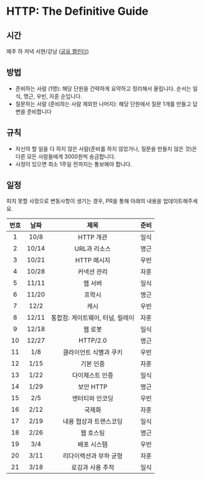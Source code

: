 # HTTP: The Definitive Guide

## 시간

매주 하 저녁 서현/강남 \([공유 캘린더](https://calendar.google.com/calendar?cid=OXFwZnBxdWQ5N2hudjMxNGRsYzkzaXY4cjBAZ3JvdXAuY2FsZW5kYXIuZ29vZ2xlLmNvbQ)\)

## 방법

* 준비하는 사람 \(1명\): 해당 단원을 간략하게 요약하고 정리해서 올립니다. 순서는 일식, 명근, 우빈, 자훈 순입니다.
* 질문하는 사람 \(준비하는 사람 제외한 나머지\): 해당 단원에서 질문 1개를 만들고 답변을 준비합니다

## 규칙

* 자신의 할 일을 다 하지 않은 사람\(준비를 하지 않았거나, 질문을 만들지 않은 것\)은 다른 모든 사람들에게 3000원씩 송금합니다.
* 사정이 있으면 최소 1주일 전까지는 통보해야 합니다.

## 일정

피치 못할 사정으로 변동사항이 생기는 경우, PR을 통해 아래의 내용을 업데이트해주세요.

| 번호 | 날짜 | 제목 | 준비 |
| :---: | :---: | :---: | :---: |
| 1 | 10/8 | HTTP 개관 | 일식 |
| 2 | 10/14 | URL과 리소스 | 명근 |
| 3 | 10/21 | HTTP 메시지 | 우빈 |
| 4 | 10/28 | 커넥션 관리 | 자훈 |
| 5 | 11/11 | 웹 서버 | 일식 |
| 6 | 11/20 | 프락시 | 명근 |
| 7 | 12/2 | 캐시 | 우빈 |
| 8 | 12/11 | 통합점: 게이트웨이, 터널, 릴레이 | 자훈 |
| 9 | 12/18 | 웹 로봇 | 일식 |
| 10 | 12/27 | HTTP/2.0 | 명근 |
| 11 | 1/8 | 클라이언트 식별과 쿠키 | 우빈 |
| 12 | 1/15 | 기본 인증 | 자훈 |
| 13 | 1/22 | 다이제스트 인증 | 일식 |
| 14 | 1/29 | 보안 HTTP | 명근 |
| 15 | 2/5 | 엔터티와 인코딩 | 우빈 |
| 16 | 2/12 | 국제화 | 자훈 |
| 17 | 2/19 | 내용 협상과 트랜스코딩 | 일식 |
| 18 | 2/26 | 웹 호스팅 | 명근 |
| 19 | 3/4 | 배포 시스템 | 우빈 |
| 20 | 3/11 | 리다이렉션과 부하 균형 | 자훈 |
| 21 | 3/18 | 로깅과 사용 추적 | 일식 |

